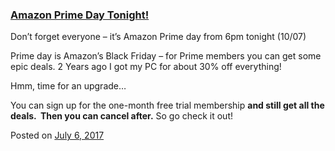
### [Amazon Prime Day Tonight!](https://fazthebro.com/2017/07/10/amazon-prime-day-tonight/)

Don’t forget everyone – it’s Amazon Prime day from 6pm tonight (10/07)

Prime day is Amazon’s Black Friday – for Prime members you can get some epic deals. 2 Years ago I got my PC for about 30% off everything!

Hmm, time for an upgrade…

You can sign up for the one-month free trial membership **and still get all the deals.  Then you can cancel after.** So go check it out!

Posted on [July 6, 2017](https://fazthebro.com/2017/07/06/ransomware-from-pc-to-penis/)
